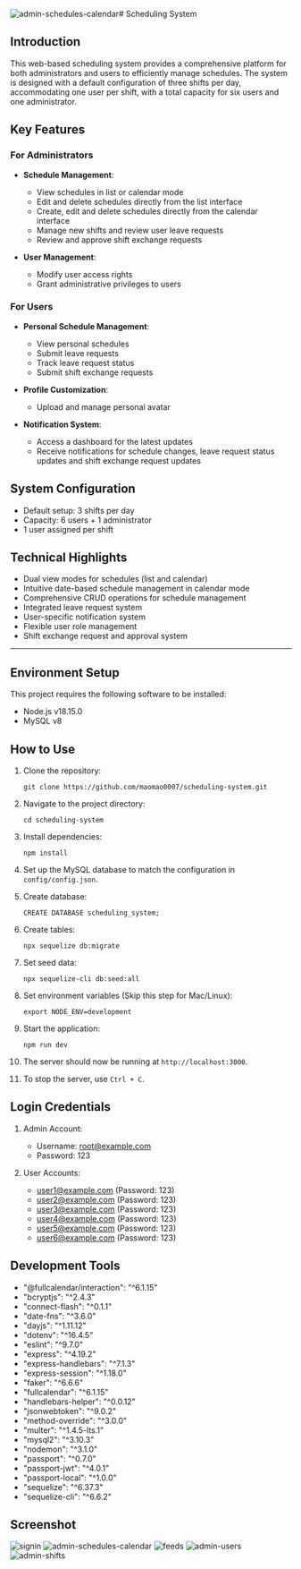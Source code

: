 ![admin-schedules-calendar](https://github.com/user-attachments/assets/20d46851-5e14-44d2-b64b-a13772dc3bf7)# Scheduling System

## Introduction

This web-based scheduling system provides a comprehensive platform for both administrators and users to efficiently manage schedules. The system is designed with a default configuration of three shifts per day, accommodating one user per shift, with a total capacity for six users and one administrator.

## Key Features

### For Administrators

- **Schedule Management**: 
  - View schedules in list or calendar mode
  - Edit and delete schedules directly from the list interface
  - Create, edit and delete schedules directly from the calendar interface
  - Manage new shifts and review user leave requests
  - Review and approve shift exchange requests

- **User Management**:
  - Modify user access rights
  - Grant administrative privileges to users

### For Users

- **Personal Schedule Management**:
  - View personal schedules
  - Submit leave requests
  - Track leave request status
  - Submit shift exchange requests

- **Profile Customization**:
  - Upload and manage personal avatar

- **Notification System**:
  - Access a dashboard for the latest updates
  - Receive notifications for schedule changes, leave request status updates and shift exchange request updates

## System Configuration

- Default setup: 3 shifts per day
- Capacity: 6 users + 1 administrator
- 1 user assigned per shift

## Technical Highlights

- Dual view modes for schedules (list and calendar)
- Intuitive date-based schedule management in calendar mode
- Comprehensive CRUD operations for schedule management
- Integrated leave request system
- User-specific notification system
- Flexible user role management
- Shift exchange request and approval system

---

## Environment Setup
This project requires the following software to be installed:
- Node.js v18.15.0
- MySQL v8

## How to Use
1. Clone the repository:
   ```shell
   git clone https://github.com/maomao0007/scheduling-system.git
   ```

2. Navigate to the project directory:
   ```shell
   cd scheduling-system
   ```

3. Install dependencies:
   ```shell
   npm install
   ```

4. Set up the MySQL database to match the configuration in `config/config.json`.

5. Create database:
   ```shell
   CREATE DATABASE scheduling_system;
   ```

6. Create tables:
   ```shell
   npx sequelize db:migrate
   ```

7. Set seed data:
   ```shell
   npx sequelize-cli db:seed:all
   ```

8. Set environment variables (Skip this step for Mac/Linux):
   ```shell
   export NODE_ENV=development
   ```

9. Start the application:
   ```shell
   npm run dev
   ```

10. The server should now be running at `http://localhost:3000`.

11. To stop the server, use `Ctrl + C`.

## Login Credentials

1. Admin Account:
   - Username: root@example.com
   - Password: 123

2. User Accounts:
   - user1@example.com (Password: 123)
   - user2@example.com (Password: 123)
   - user3@example.com (Password: 123)
   - user4@example.com (Password: 123)
   - user5@example.com (Password: 123)
   - user6@example.com (Password: 123)

## Development Tools
- "@fullcalendar/interaction": "^6.1.15"
- "bcryptjs": "^2.4.3"
- "connect-flash": "^0.1.1"
- "date-fns": "^3.6.0"
- "dayjs": "^1.11.12"
- "dotenv": "^16.4.5"
- "eslint": "^9.7.0"
- "express": "^4.19.2"
- "express-handlebars": "^7.1.3"
- "express-session": "^1.18.0"
- "faker": "^6.6.6"
- "fullcalendar": "^6.1.15"
- "handlebars-helper": "^0.0.12"
- "jsonwebtoken": "^9.0.2"
- "method-override": "^3.0.0"
- "multer": "^1.4.5-lts.1"
- "mysql2": "^3.10.3"
- "nodemon": "^3.1.0"
- "passport": "^0.7.0"
- "passport-jwt": "^4.0.1"
- "passport-local": "^1.0.0"
- "sequelize": "^6.37.3"
- "sequelize-cli": "^6.6.2"

## Screenshot
![signin](https://github.com/user-attachments/assets/ce8c06a8-80fb-4752-ad4c-172ce5b73603)
![admin-schedules-calendar](https://github.com/user-attachments/assets/7915cd88-511a-4e4c-9afd-bd61b1bfd9d8)
![feeds](https://github.com/user-attachments/assets/3f968c00-bddf-49d9-b851-8cb423d43668)
![admin-users](https://github.com/user-attachments/assets/3aad2476-d509-4bd2-acc4-601f049e404a)
![admin-shifts](https://github.com/user-attachments/assets/62cfa8c1-b691-4971-9a6d-f481b8831028)



